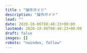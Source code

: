 ```yaml
---
title : "操作ガイド"
description: "操作ガイド"
lead: ""
date: 2020-10-06T08:48:23+00:00
lastmod: 2020-10-06T08:48:23+00:00
draft: false
images: []
robots: "noindex, follow"
---
```


